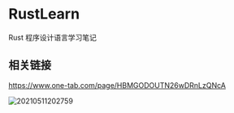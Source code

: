 # RustLearn

Rust 程序设计语言学习笔记

## 相关链接

https://www.one-tab.com/page/HBMGODOUTN26wDRnLzQNcA

![20210511202759](https://cdn.jsdelivr.net/gh/yhnu/PicBed/images20210511202759.png)
